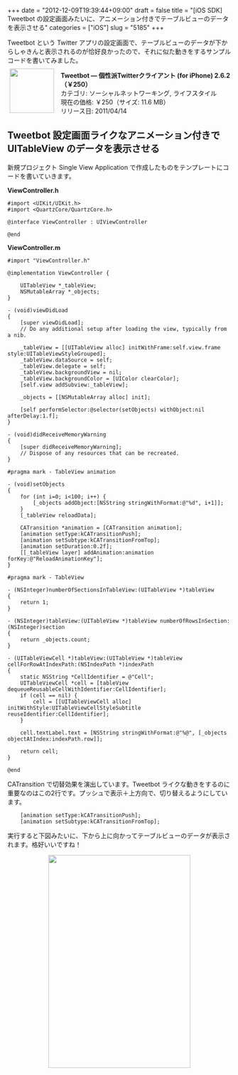 +++
date = "2012-12-09T19:39:44+09:00"
draft = false
title = "[iOS SDK] Tweetbot の設定画面みたいに、アニメーション付きでテーブルビューのデータを表示させる"
categories = ["iOS"]
slug = "5185"
+++

Tweetbot という Twitter アプリの設定画面で、テーブルビューのデータが下からしゃきんと表示されるのが恰好良かったので、それに似た動きをするサンプルコードを書いてみました。

<a href="https://itunes.apple.com/jp/app/id428851691?mt=8&uo=4&at=11l3RT" target="_blank" rel="nofollow"><img width="100" class="alignleft" align="left" src="http://a1335.phobos.apple.com/us/r1000/078/Purple/v4/29/7a/37/297a3777-a601-e622-d29f-a2dd59b1848f/temp..bzkxsbdn.100x100-75.png" style="margin: -5px 15px 1px 5px;"></a><strong> Tweetbot ― 個性派Twitterクライアント (for iPhone) 2.6.2（￥250）</strong><br> カテゴリ: ソーシャルネットワーキング, ライフスタイル<br> 現在の価格: ￥250（サイズ: 11.6 MB）<br> リリース日: 2011/04/14<br style="clear: both;">

<h2>Tweetbot 設定画面ライクなアニメーション付きで UITableView のデータを表示させる</h2>

新規プロジェクト Single View Application で作成したものをテンプレートにコードを書いていきます。

<strong>ViewController.h</strong>

<pre><code>#import &lt;UIKit/UIKit.h>
#import &lt;QuartzCore/QuartzCore.h>

@interface ViewController : UIViewController <UITableViewDataSource, UITableViewDelegate>

@end
</code></pre>

<strong>ViewController.m</strong>

<pre><code>#import "ViewController.h"

@implementation ViewController {
    
    UITableView *_tableView;
    NSMutableArray *_objects;
}

- (void)viewDidLoad
{
    [super viewDidLoad];
    // Do any additional setup after loading the view, typically from a nib.
    
    _tableView = [[UITableView alloc] initWithFrame:self.view.frame style:UITableViewStyleGrouped];
    _tableView.dataSource = self;
    _tableView.delegate = self;
    _tableView.backgroundView = nil;
    _tableView.backgroundColor = [UIColor clearColor];
    [self.view addSubview:_tableView];
    
    _objects = [[NSMutableArray alloc] init];
    
    [self performSelector:@selector(setObjects) withObject:nil afterDelay:1.f];
}

- (void)didReceiveMemoryWarning
{
    [super didReceiveMemoryWarning];
    // Dispose of any resources that can be recreated.
}

#pragma mark - TableView animation

- (void)setObjects
{
    for (int i=0; i<100; i++) {
        [_objects addObject:[NSString stringWithFormat:@"%d", i+1]];
    }
    [_tableView reloadData];
    
    CATransition *animation = [CATransition animation];
    [animation setType:kCATransitionPush];
    [animation setSubtype:kCATransitionFromTop];
    [animation setDuration:0.2f];
    [[_tableView layer] addAnimation:animation forKey:@"ReloadAnimationKey"];
}

#pragma mark - TableView

- (NSInteger)numberOfSectionsInTableView:(UITableView *)tableView
{
    return 1;
}

- (NSInteger)tableView:(UITableView *)tableView numberOfRowsInSection:(NSInteger)section
{
    return _objects.count;
}

- (UITableViewCell *)tableView:(UITableView *)tableView cellForRowAtIndexPath:(NSIndexPath *)indexPath
{
    static NSString *CellIdentifier = @"Cell";
    UITableViewCell *cell = [tableView dequeueReusableCellWithIdentifier:CellIdentifier];
    if (cell == nil) {
        cell = [[UITableViewCell alloc] initWithStyle:UITableViewCellStyleSubtitle reuseIdentifier:CellIdentifier];
    }
    
    cell.textLabel.text = [NSString stringWithFormat:@"%@", [_objects objectAtIndex:indexPath.row]];
    
    return cell;
}

@end</code></pre>

CATransition で切替効果を演出しています。Tweetbot ライクな動きをするのに重要なのはこの2行です。プッシュで表示＋上方向で、切り替えるようにしています。

<pre><code>    [animation setType:kCATransitionPush];
    [animation setSubtype:kCATransitionFromTop];
</code></pre>

実行すると下図みたいに、下から上に向かってテーブルビューのデータが表示されます。格好いいですね！

<img style="display:block; margin-left:auto; margin-right:auto;" src="/images/2012/12/5185_1.png" border="0" width="320" height="480" />
